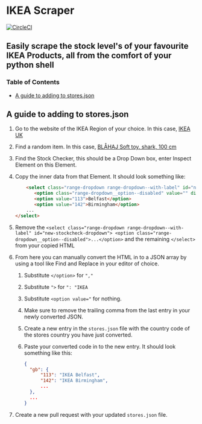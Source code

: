 # IKEA Scraper

[![CircleCI](https://circleci.com/gh/LordBonzi/ikea-scraper.svg?style=svg)](https://circleci.com/gh/LordBonzi/ikea-scraper)

## Easily scrape the stock level's of your favourite IKEA Products, all from the comfort of your python shell

### Table of Contents

- [A guide to adding to stores.json](#a-guide-to-adding-to-storesjson)

## A guide to adding to stores.json

1. Go to the website of the IKEA Region of your choice. In this case, [IKEA UK](https://ikea.com/gb/en/)
2. Find a random item. In this case, [BLÅHAJ Soft toy, shark, 100 cm](https://www.ikea.com/gb/en/p/blahaj-soft-toy-shark-30373588/)
3. Find the Stock Checker, this should be a Drop Down box, enter Inspect Element on this Element.
4. Copy the inner data from that Element. It should look something like:

     ```html
         <select class="range-dropdown range-dropdown--with-label" id="new-stockcheck-dropdown">
            <option class="range-dropdown__option--disabled" value="" disabled="">Select a store</option>
            <option value="113">Belfast</option>
            <option value="142">Birmingham</option>
         ...
     </select>
     ```

5. Remove the `<select class="range-dropdown range-dropdown--with-label" id="new-stockcheck-dropdown">
       <option class="range-dropdown__option--disabled">...</option>` and the remaining `</select>` from your copied HTML
6. From here you can manually convert the HTML in to a JSON array by using a tool like Find and Replace in your editor of choice.
    1. Substitute `</option>` for `","`
    2. Substitute `">` for `": "IKEA`
    3. Substitute `<option value="` for nothing.
    4. Make sure to remove the trailing comma from the last entry in your newly converted JSON.
    5. Create a new entry in the `stores.json` file with the country code of the stores country you have just converted.
    6. Paste your converted code in to the new entry. It should look something like this:

        ```json
        {
          "gb": {
              "113": "IKEA Belfast",
              "142": "IKEA Birmingham",
              ...
          },
          ...
        }
        ```

7. Create a new pull request with your updated `stores.json` file.
